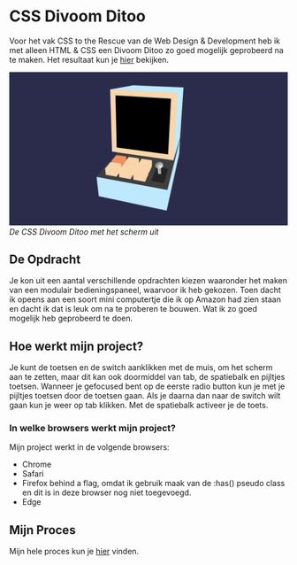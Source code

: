 # CSS Divoom Ditoo

Voor het vak CSS to the Rescue van de Web Design & Development heb ik met alleen HTML & CSS een Divoom Ditoo zo goed mogelijk geprobeerd na te maken. Het resultaat kun je [hier](https://inevdhoven.github.io/CSS-Divoom-Ditoo/) bekijken.

![CSS Divoom Ditoo](./images/css-divoom-ditoo.png)
_De CSS Divoom Ditoo met het scherm uit_

## De Opdracht

Je kon uit een aantal verschillende opdrachten kiezen waaronder het maken van een modulair bedieningspaneel, waarvoor ik heb gekozen. Toen dacht ik opeens aan een soort mini computertje die ik op Amazon had zien staan en dacht ik dat is leuk om na te proberen te bouwen. Wat ik zo goed mogelijk heb geprobeerd te doen.

## Hoe werkt mijn project?

Je kunt de toetsen en de switch aanklikken met de muis, om het scherm aan te zetten, maar dit kan ook doormiddel van tab, de spatiebalk en pijltjes toetsen. Wanneer je gefocused bent op de eerste radio button kun je met je pijltjes toetsen door de toetsen gaan. Als je daarna dan naar de switch wilt gaan kun je weer op tab klikken. Met de spatiebalk activeer je de toets.

### In welke browsers werkt mijn project?

Mijn project werkt in de volgende browsers:

- Chrome
- Safari
- Firefox behind a flag, omdat ik gebruik maak van de :has() pseudo class en dit is in deze browser nog niet toegevoegd.
- Edge

## Mijn Proces

Mijn hele proces kun je [hier](https://smooth-freeze-4ae.notion.site/CSS-To-The-Rescue-83bc4f197b964d8a98e95837cf69e052) vinden.

